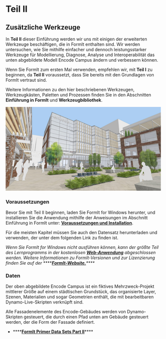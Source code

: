 # Teil II

## Zusätzliche Werkzeuge

In **Teil II** dieser Einführung werden wir uns mit einigen der erweiterten Werkzeuge beschäftigen, die in FormIt enthalten sind. Wir werden untersuchen, wie Sie mithilfe einfacher und dennoch leistungsstarker Werkzeuge für Modellierung, Diagnose, Analyse und Interoperabilität das unten abgebildete Modell Encode Campus ändern und verbessern können.

Wenn Sie FormIt zum ersten Mal verwenden, empfehlen wir, mit **Teil I** zu beginnen, da **Teil II** voraussetzt, dass Sie bereits mit den Grundlagen von FormIt vertraut sind.

Weitere Informationen zu den hier beschriebenen Werkzeugen, Werkzeugkästen, Paletten und Prozessen finden Sie in den Abschnitten **Einführung in FormIt** und **Werkzeugbibliothek**.

![](../../.gitbook/assets/screen1.jpg)

### Voraussetzungen

Bevor Sie mit Teil II beginnen, laden Sie FormIt for Windows herunter, und installieren Sie die Anwendung mithilfe der Anweisungen im Abschnitt Einführung in FormIt unter: [**Voraussetzungen und Installation**](../../formit-introduction/prerequisites-and-installation.md).

Für die meisten Kapitel müssen Sie auch den Datensatz herunterladen und verwenden, der unter dem folgenden Link zu finden ist.

_Wenn Sie FormIt for Windows nicht ausführen können, kann der größte Teil des Lernprogramms in der kostenlosen_ [_**Web-Anwendung**_](https://formit.autodesk.com/app) _abgeschlossen werden. Weitere Informationen zu FormIt-Versionen und zur Lizenzierung finden Sie auf der_ ****[_**FormIt-Website.**_](https://formit.autodesk.com)_\*\*\*\*_

### Daten

Der oben abgebildete Encode Campus ist ein fiktives Mehrzweck-Projekt mittlerer Größe auf einem städtischen Grundstück, das organisierte Layer, Szenen, Materialien und sogar Geometrien enthält, die mit bearbeitbaren Dynamo-Live-Skripten verknüpft sind. 

Alle Fassadenelemente des Encode-Gebäudes werden von Dynamo-Skripten gesteuert, die durch einen Pfad unten am Gebäude gesteuert werden, der die Form der Fassade definiert.

* \*\*\*\*[**FormIt Primer Data Sets Part II**](https://formit-help.s3.amazonaws.com/FormIt+Primer+Part+2+Datasets.zip)\*\*\*\*

